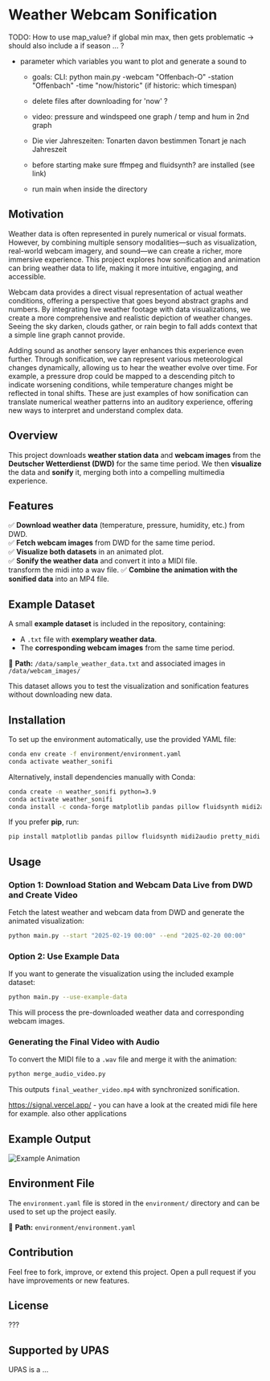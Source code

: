 # Weather Webcam Sonification

TODO:
How to use map_value? if global min max, then gets problematic -> should also include a if season ... ?
- parameter which variables you want to plot and generate a sound to

  - goals: CLI: python main.py -webcam "Offenbach-O" -station "Offenbach" -time "now/historic" (if historic: which timespan)

  - delete files after downloading for 'now' ?

  - video: pressure and windspeed one graph / temp and hum in 2nd graph

  - Die vier Jahreszeiten: Tonarten davon bestimmen Tonart je nach Jahreszeit

  - before starting make sure ffmpeg and fluidsynth? are installed (see link)

  - run main when inside the directory

## Motivation
Weather data is often represented in purely numerical or visual formats. However, by combining multiple sensory modalities—such as visualization, real-world webcam imagery, and sound—we can create a richer, more immersive experience. This project explores how sonification and animation can bring weather data to life, making it more intuitive, engaging, and accessible.

Webcam data provides a direct visual representation of actual weather conditions, offering a perspective that goes beyond abstract graphs and numbers. By integrating live weather footage with data visualizations, we create a more comprehensive and realistic depiction of weather changes. Seeing the sky darken, clouds gather, or rain begin to fall adds context that a simple line graph cannot provide.

Adding sound as another sensory layer enhances this experience even further. Through sonification, we can represent various meteorological changes dynamically, allowing us to hear the weather evolve over time. For example, a pressure drop could be mapped to a descending pitch to indicate worsening conditions, while temperature changes might be reflected in tonal shifts. These are just examples of how sonification can translate numerical weather patterns into an auditory experience, offering new ways to interpret and understand complex data.


## Overview
This project downloads **weather station data** and **webcam images** from the **Deutscher Wetterdienst (DWD)** for the same time period. We then **visualize** the data and **sonify** it, merging both into a compelling multimedia experience.

## Features
✅ **Download weather data** (temperature, pressure, humidity, etc.) from DWD.  
✅ **Fetch webcam images** from DWD for the same time period.  
✅ **Visualize both datasets** in an animated plot.  
✅ **Sonify the weather data** and convert it into a MIDI file.  
transform the midi into a wav file.
✅ **Combine the animation with the sonified data** into an MP4 file.  

## Example Dataset
A small **example dataset** is included in the repository, containing:
- A `.txt` file with **exemplary weather data**.
- The **corresponding webcam images** from the same time period.

📄 **Path:** `/data/sample_weather_data.txt` and associated images in `/data/webcam_images/`

This dataset allows you to test the visualization and sonification features without downloading new data.

## Installation
To set up the environment automatically, use the provided YAML file:
```sh
conda env create -f environment/environment.yaml
conda activate weather_sonifi
```
Alternatively, install dependencies manually with Conda:
```sh
conda create -n weather_sonifi python=3.9
conda activate weather_sonifi
conda install -c conda-forge matplotlib pandas pillow fluidsynth midi2audio
```
If you prefer **pip**, run:
```sh
pip install matplotlib pandas pillow fluidsynth midi2audio pretty_midi
```

## Usage
### **Option 1: Download Station and Webcam Data Live from DWD and Create Video**
Fetch the latest weather and webcam data from DWD and generate the animated visualization:
```sh
python main.py --start "2025-02-19 00:00" --end "2025-02-20 00:00"
```

### **Option 2: Use Example Data**
If you want to generate the visualization using the included example dataset:
```sh
python main.py --use-example-data
```
This will process the pre-downloaded weather data and corresponding webcam images.

### **Generating the Final Video with Audio**
To convert the MIDI file to a `.wav` file and merge it with the animation:
```sh
python merge_audio_video.py
```
This outputs `final_weather_video.mp4` with synchronized sonification.

https://signal.vercel.app/ - you can have a look at the created midi file here for example. also other applications

## Example Output
![Example Animation](assets/example_animation.gif)

## Environment File
The `environment.yaml` file is stored in the `environment/` directory and can be used to set up the project easily. 

📄 **Path:** `environment/environment.yaml`

## Contribution
Feel free to fork, improve, or extend this project. Open a pull request if you have improvements or new features.


## License
???

## Supported by UPAS
UPAS is a ...

